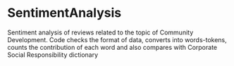 # SentimentAnalysis
Sentiment analysis of reviews related to the topic of Community Development. Code checks the format of data, converts into words-tokens,  counts the contribution of each word and also compares with Corporate Social Responsibility dictionary 
